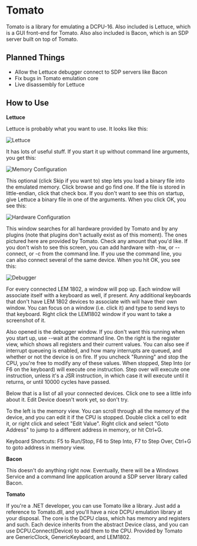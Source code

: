 Tomato
======

Tomato is a library for emulating a DCPU-16.  Also included is Lettuce, which is a GUI front-end for Tomato.  Also also
included is Bacon, which is an SDP server built on top of Tomato.

Planned Things
--------------

* Allow the Lettuce debugger connect to SDP servers like Bacon
* Fix bugs in Tomato emulation core
* Live disassembly for Lettuce

How to Use
----------

**Lettuce**

Lettuce is probably what you want to use.  It looks like this:

![Lettuce](http://i.imgur.com/nybSD.png)

It has lots of useful stuff.  If you start it up without command line arguments, you get this:

![Memory Configuration](http://i.imgur.com/JEO7P.png)

This optional (click Skip if you want to) step lets you load a binary file into the emulated memory.  Click browse and go
find one.  If the file is stored in little-endian, click that check box.  If you don't want to see this on startup, give
Lettuce a binary file in one of the arguments.  When you click OK, you see this:

![Hardware Configuration](http://i.imgur.com/0mtTK.png)

This window searches for all hardware provided by Tomato and by any plugins (note that plugins don't actually exist as of
this moment).  The ones pictured here are provided by Tomato.  Check any amount that you'd like.  If you don't wish to
see this screen, you can add hardware with -hw, or --connect, or -c from the command line.  If you use the command line,
you can also connect several of the same device.  When you hit OK, you see this:

![Debugger](http://i.imgur.com/7V8cw.png)

For every connected LEM 1802, a window will pop up.  Each window will associate itself with a keyboard as well, if present.
Any additional keyboards that don't have LEM 1802 devices to associate with will have their own window.  You can focus on
a window (i.e. click it) and type to send keys to that keyboard.  Right click the LEM1802 window if you want to take a 
screenshot of it.

Also opened is the debugger window.  If you don't want this running when you start up, use --wait at the command line. On the
right is the register view, which shows all registers and their current values.  You can also see if interrupt queueing is
enabled, and how many interrupts are queued, and whether or not the device is on fire.  If you uncheck "Running" and stop the
CPU, you're free to modify any of these values.  When stopped, Step Into (or F6 on the keyboard) will execute one instruction.
Step over will execute one instruction, unless it's a JSR instruction, in which case it will execute until it returns, or until
10000 cycles have passed.

Below that is a list of all your connected devices.  Click one to see a little info about it.  Edit Device doesn't work yet, so
don't try.

To the left is the memory view.  You can scroll through all the memory of the device, and you can edit it if the CPU is stopped.
Double click a cell to edit it, or right click and select "Edit Value".  Right click and select "Goto Address" to jump to a
different address in memory, or hit Ctrl+G.

Keyboard Shortcuts: F5 to Run/Stop, F6 to Step Into, F7 to Step Over, Ctrl+G to goto address in memory view.

**Bacon**

This doesn't do anything right now.  Eventually, there will be a Windows Service and a command line application around a SDP server
library called Bacon.

**Tomato**

If you're a .NET developer, you can use Tomato like a library.  Just add a reference to Tomato.dll, and you'll have a nice
DCPU emulation library at your disposal.  The core is the DCPU class, which has memory and registers and such.  Each device
inherits from the abstract Device class, and you can use DCPU.Connect(Device) to add them to the CPU.  Provided by Tomato are
GenericClock, GenericKeyboard, and LEM1802.